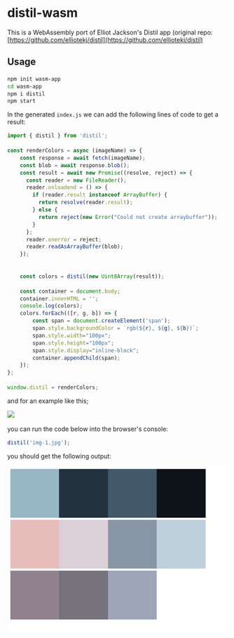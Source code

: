 # distil-wasm
This is a WebAssembly port of Elliot Jackson's Distil app (original repo: [https://github.com/elliotekj/distil](https://github.com/elliotekj/distil)

## Usage

```bash
npm init wasm-app
cd wasm-app
npm i distil
npm start
```

In the generated `index.js` we can add the following lines of code to get a result:

```javascript
import { distil } from 'distil';

const renderColors = async (imageName) => {
	const response = await fetch(imageName);
	const blob = await response.blob();
	const result = await new Promise((resolve, reject) => {
	  const reader = new FileReader();
	  reader.onloadend = () => {
	    if (reader.result instanceof ArrayBuffer) {
	      return resolve(reader.result);
	    } else {
	      return reject(new Error("Could not create arraybuffer"));
	    }
	  };
	  reader.onerror = reject;
	  reader.readAsArrayBuffer(blob);
	});

		
	const colors = distil(new Uint8Array(result));

	const container = document.body;
	container.innerHTML = '';
	console.log(colors);
	colors.forEach(([r, g, b]) => {
		const span = document.createElement('span');
		span.style.backgroundColor = `rgb(${r}, ${g}, ${b})`;
		span.style.width="100px";
		span.style.height="100px";
		span.style.display="inline-block";
		container.appendChild(span);
	});
};

window.distil = renderColors;

```

and for an example like this;

![](./images/img-1.jpg?raw=true)

you can run the code below into the browser's console:

```javascript
distil('img-1.jpg');
```

you should get the following output:

![](./images/colors.png?raw=true)

